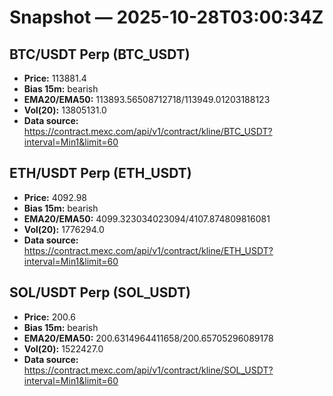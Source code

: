 # Snapshot — 2025-10-28T03:00:34Z

## BTC/USDT Perp (BTC_USDT)
- **Price:** 113881.4
- **Bias 15m:** bearish
- **EMA20/EMA50:** 113893.56508712718/113949.01203188123
- **Vol(20):** 13805131.0
- **Data source:** https://contract.mexc.com/api/v1/contract/kline/BTC_USDT?interval=Min1&limit=60

## ETH/USDT Perp (ETH_USDT)
- **Price:** 4092.98
- **Bias 15m:** bearish
- **EMA20/EMA50:** 4099.323034023094/4107.874809816081
- **Vol(20):** 1776294.0
- **Data source:** https://contract.mexc.com/api/v1/contract/kline/ETH_USDT?interval=Min1&limit=60

## SOL/USDT Perp (SOL_USDT)
- **Price:** 200.6
- **Bias 15m:** bearish
- **EMA20/EMA50:** 200.6314964411658/200.65705296089178
- **Vol(20):** 1522427.0
- **Data source:** https://contract.mexc.com/api/v1/contract/kline/SOL_USDT?interval=Min1&limit=60
